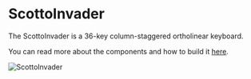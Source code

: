 # ScottoInvader

The ScottoInvader is a 36-key column-staggered ortholinear keyboard.

You can read more about the components and how to build it [here](https://scottokeebs.com/blogs/keyboards/scottoinvader-handwired-keyboard).

![ScottoInvader](https://user-images.githubusercontent.com/8194147/196335152-13ac8c44-c60d-4d09-b559-eb24fc87e797.jpg)
